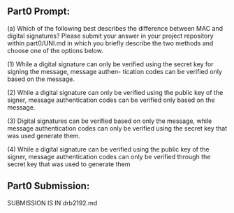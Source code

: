 ## Part0 Prompt:

(a) Which of the following best describes the difference between MAC and digital signatures? Please submit
your answer in your project repository within part0/UNI.md in which you briefly describe the two methods
and choose one of the options below.

(1) While a digital signature can only be verified using the secret key for signing the message, message authen-
tication codes can be verified only based on the message.

(2) While a digital signature can only be verified using the public key of the signer, message authentication
codes can be verified only based on the message.

(3) Digital signatures can be verified based on only the message, while message authentication codes can only
be verified using the secret key that was used generate them.

(4) While a digital signature can be verified using the public key of the signer, message authentication codes
can only be verified through the secret key that was used to generate them

## Part0 Submission:

SUBMISSION IS IN drb2192.md